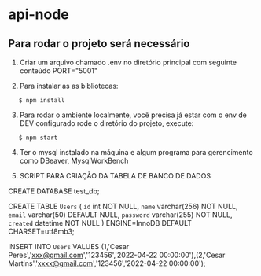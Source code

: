 # api-node


## Para rodar o projeto será necessário

1. Criar um arquivo chamado .env no diretório principal com seguinte conteúdo
PORT="5001"

2.  Para instalar as as bibliotecas:

```shell
   $ npm install
```

3. Para rodar o ambiente localmente, você precisa já estar com o env de DEV configurado rode o diretório do projeto, execute:

```shell
   $ npm start
```

4. Ter o mysql instalado na máquina e algum programa para gerencimento como DBeaver, MysqlWorkBench

5. SCRIPT PARA CRIAÇÃO DA TABELA DE BANCO DE DADOS

CREATE DATABASE test_db;

CREATE TABLE `Users` (
  `id` int NOT NULL,
  `name` varchar(256) NOT NULL,
  `email` varchar(50) DEFAULT NULL,
  `password` varchar(255) NOT NULL,
  `created` datetime NOT NULL
) ENGINE=InnoDB DEFAULT CHARSET=utf8mb3;


INSERT INTO `Users` VALUES (1,'Cesar Peres','xxx@gmail.com','123456','2022-04-22 00:00:00'),(2,'Cesar Martins','xxxx@gmail.com','123456','2022-04-22 00:00:00');
